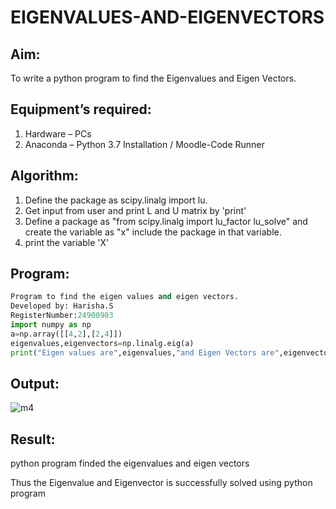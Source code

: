 # EIGENVALUES-AND-EIGENVECTORS
## Aim:
To write a python program to find the Eigenvalues and Eigen Vectors.
## Equipment’s required:
1. 	Hardware – PCs
2. 	Anaconda – Python 3.7 Installation / Moodle-Code Runner
## Algorithm:
1. Define the package as scipy.linalg import lu.
2. Get input from user and print L and U matrix by 'print'
3. Define a package as "from scipy.linalg import lu_factor lu_solve" and create the
variable as "x" include the package in that variable.
4. print the variable 'X'

## Program:
```python
Program to find the eigen values and eigen vectors.
Developed by: Harisha.S
RegisterNumber:24900903    
import numpy as np
a=np.array([[4,2],[2,4]])
eigenvalues,eigenvectors=np.linalg.eig(a)
print("Eigen values are",eigenvalues,"and Eigen Vectors are",eigenvectors)
```
## Output:
![m4](https://github.com/user-attachments/assets/7f8b2c69-4c5d-4421-b74f-ae6cb650b08e)
## Result:
python program finded the eigenvalues and eigen vectors

Thus the Eigenvalue and Eigenvector is successfully solved using python program
